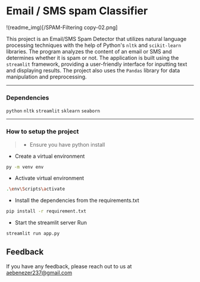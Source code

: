 # Email / SMS spam Classifier

!(readme_img)[/SPAM-Filtering copy-02.png]

This project is an Email/SMS Spam Detector that utilizes natural language processing techniques with the help of Python's `nltk` and `scikit-learn` libraries. The program analyzes the content of an email or SMS and determines whether it is spam or not. The application is built using the `streamlit` framework, providing a user-friendly interface for inputting text and displaying results. The project also uses the `Pandas` library for data manipulation and preprocessing.

<hr>

### Dependencies
`python`
`nltk`
`streamlit` 
`sklearn`
`seaborn`

<hr>

### How to setup the project

>- Ensure you have python install

* Create a virtual environment <br>
```bash
py -m venv env
```

* Activate virtual environment

```bash
.\env\Scripts\activate
```

* Install the dependencies from the requirements.txt <br>

```bash
pip install -r requirement.txt
```

* Start the streamlit server
Run <br>
```bash
streamlit run app.py
```


## Feedback

If you have any feedback, please reach out to us at aebenezer237@gmail.com


